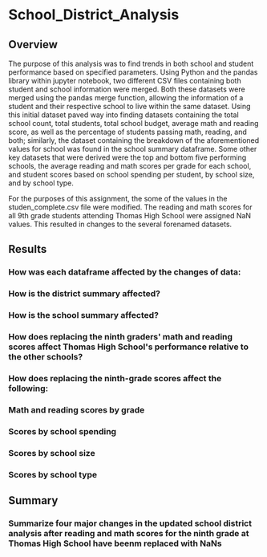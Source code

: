# School_District_Analysis

## Overview
The purpose of this analysis was to find trends in both school and student performance based on specified parameters. Using Python and the pandas library within jupyter notebook, two different CSV files containing both student and school information were merged. Both these datasets were merged using the pandas merge function, allowing the information of a student and their respective school to live within the same dataset. Using this initial dataset paved way into finding datasets containing the total school count, total students, total school budget, average math and reading score, as well as the percentage of students passing math, reading, and both; similarly, the dataset containing the breakdown of the aforementioned values for school was found in the school summary dataframe. Some other key datasets that were derived were the top and bottom five performing schools, the average reading and math scores per grade for each school, and student scores based on school spending per student, by school size, and by school type. 

For the purposes of this assignment, the some of the values in the studen_complete.csv file were modified. The reading and math scores for all 9th grade students attending Thomas High School were assigned NaN values. This resulted in changes to the several forenamed datasets. 

## Results 
### How was each dataframe affected by the changes of data:
### How is the district summary affected?
### How is the school summary affected?
### How does replacing the ninth graders' math and reading scores affect Thomas High School's performance relative to the other schools?
### How does replacing the ninth-grade scores affect the following:
### Math and reading scores by grade
### Scores by school spending
### Scores by school size
### Scores by school type

## Summary
### Summarize four major changes in the updated school district analysis after reading and math scores for the ninth grade at Thomas High School have beenm replaced with NaNs
